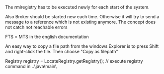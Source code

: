 The rmiregistry has to be executed newly for each start of the system.

Also Broker should be started new each time. Otherwise it will try to send a message to a reference which is not 
existing anymore. The concept does not catch not reachable errors

FTS = MTS in the english documentation

An easy way to copy a file path from the windows Explorer is to press Shift and right-click the file. Then choose "Copy as filepath"

Registry registry = LocateRegistry.getRegistry(); // execute registry command in ..\java\main\